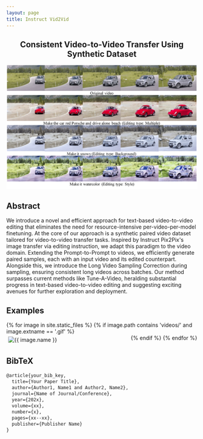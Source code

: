 ```yaml
---
layout: page
title: Instruct Vid2Vid
---
```


<h2 align="center">Consistent Video-to-Video Transfer Using Synthetic Dataset</h2>

![Teaser](figures/teaser.png)

## Abstract

We introduce a novel and efficient approach for text-based video-to-video editing that eliminates the need for resource-intensive per-video-per-model finetuning. At the core of our approach is a synthetic paired video dataset tailored for video-to-video transfer tasks. Inspired by Instruct Pix2Pix's image transfer via editing instruction, we adapt this paradigm to the video domain. Extending the Prompt-to-Prompt to videos, we efficiently generate paired samples, each with an input video and its edited counterpart. Alongside this, we introduce the Long Video Sampling Correction during sampling, ensuring consistent long videos across batches. Our method surpasses current methods like Tune-A-Video, heralding substantial progress in text-based video-to-video editing and suggesting exciting avenues for further exploration and deployment.

## Examples
<style>
    .gif-container {
        display: flex;
        flex-wrap: wrap;
    }

    .gif-item {
        flex: 1 1 calc(50% - 10px); /* Makes sure there are only 2 items per row with a gap of 10px */
        margin: 5px; /* This provides the gap */
    }
</style>

<div class="gif-container">
    {% for image in site.static_files %}
        {% if image.path contains 'videos/' and image.extname == '.gif' %}
            <div class="gif-item">
                <img src=".{{ image.path }}" alt="{{ image.name }}">
            </div>
        {% endif %}
    {% endfor %}
</div>



## BibTeX

```plaintext
@article{your_bib_key,
  title={Your Paper Title},
  author={Author1, Name1 and Author2, Name2},
  journal={Name of Journal/Conference},
  year={202x},
  volume={xx},
  number={x},
  pages={xx--xx},
  publisher={Publisher Name}
}

